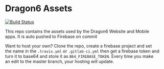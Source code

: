 # Dragon6 Assets
[![Build Status](https://travis-ci.org/dragonfruitnetwork/Dragon6-Assets.svg?branch=master)](https://travis-ci.org/dragonfruitnetwork/Dragon6-Assets)

This repo contains the assets used by the Dragon6 Website and Mobile apps. It is auto pushed to Firebase on commit

Want to host your own? Clone the repo, create a firebase project and set the name in the `.travis.yml` or `.gitlab-ci.yml` then get a firebase token and turn it to base64 and store it as `B64_FIREBASE_TOKEN`. Every time you make an edit to the master branch, your hosting will update.

